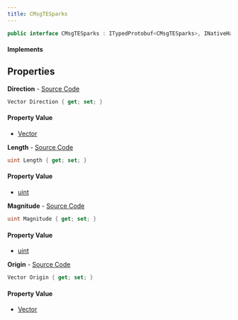 ```yaml
---
title: CMsgTESparks
---
```


```csharp
public interface CMsgTESparks : ITypedProtobuf<CMsgTESparks>, INativeHandle, INetMessage<CMsgTESparks>, IDisposable
```

#### Implements

## Properties

**Direction** - [Source Code](https://github.com/swiftly-solution/swiftlys2/blob/main/managed/src/SwiftlyS2.Generated/Protobufs/Interfaces/CMsgTESparks.cs#L27)

```csharp
Vector Direction { get; set; }
```

#### Property Value

- [Vector](/docs/api/shared/natives/vector)

**Length** - [Source Code](https://github.com/swiftly-solution/swiftlys2/blob/main/managed/src/SwiftlyS2.Generated/Protobufs/Interfaces/CMsgTESparks.cs#L24)

```csharp
uint Length { get; set; }
```

#### Property Value

- [uint](https://learn.microsoft.com/dotnet/api/system.uint32)

**Magnitude** - [Source Code](https://github.com/swiftly-solution/swiftlys2/blob/main/managed/src/SwiftlyS2.Generated/Protobufs/Interfaces/CMsgTESparks.cs#L21)

```csharp
uint Magnitude { get; set; }
```

#### Property Value

- [uint](https://learn.microsoft.com/dotnet/api/system.uint32)

**Origin** - [Source Code](https://github.com/swiftly-solution/swiftlys2/blob/main/managed/src/SwiftlyS2.Generated/Protobufs/Interfaces/CMsgTESparks.cs#L18)

```csharp
Vector Origin { get; set; }
```

#### Property Value

- [Vector](/docs/api/shared/natives/vector)

